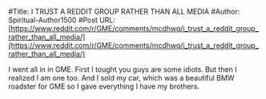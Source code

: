 #Title: I TRUST A REDDIT GROUP RATHER THAN ALL MEDIA
#Author: Spiritual-Author1500
#Post URL: [https://www.reddit.com/r/GME/comments/mcdhwq/i_trust_a_reddit_group_rather_than_all_media/](https://www.reddit.com/r/GME/comments/mcdhwq/i_trust_a_reddit_group_rather_than_all_media/)


I went all in in GME. First I tought you guys are some idiots. But then I realized I am one too. And I sold my car, which was a beautiful BMW roadster for GME so I gave everything I have my brothers.